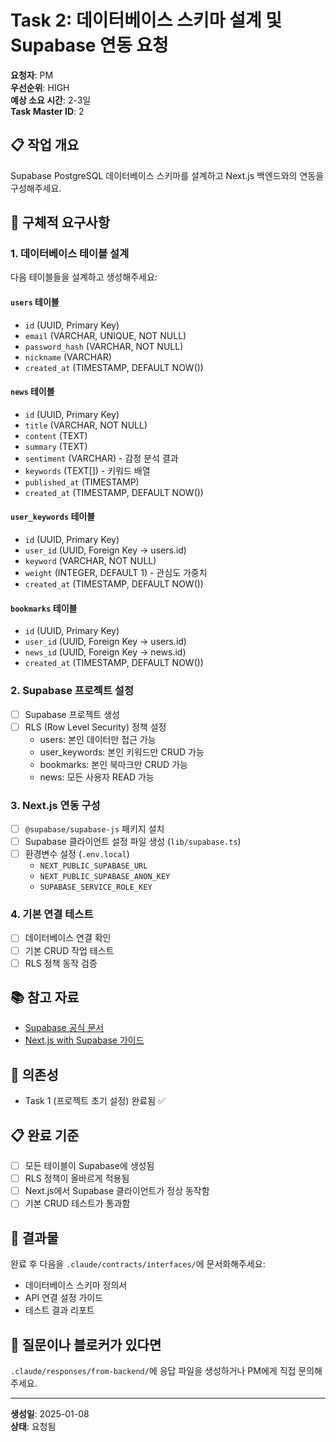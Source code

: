 # Task 2: 데이터베이스 스키마 설계 및 Supabase 연동 요청

**요청자**: PM  
**우선순위**: HIGH  
**예상 소요 시간**: 2-3일  
**Task Master ID**: 2

## 📋 작업 개요
Supabase PostgreSQL 데이터베이스 스키마를 설계하고 Next.js 백엔드와의 연동을 구성해주세요.

## 🎯 구체적 요구사항

### 1. 데이터베이스 테이블 설계
다음 테이블들을 설계하고 생성해주세요:

#### `users` 테이블
- `id` (UUID, Primary Key)
- `email` (VARCHAR, UNIQUE, NOT NULL)
- `password_hash` (VARCHAR, NOT NULL)
- `nickname` (VARCHAR)
- `created_at` (TIMESTAMP, DEFAULT NOW())

#### `news` 테이블
- `id` (UUID, Primary Key)
- `title` (VARCHAR, NOT NULL)
- `content` (TEXT)
- `summary` (TEXT)
- `sentiment` (VARCHAR) - 감정 분석 결과
- `keywords` (TEXT[]) - 키워드 배열
- `published_at` (TIMESTAMP)
- `created_at` (TIMESTAMP, DEFAULT NOW())

#### `user_keywords` 테이블
- `id` (UUID, Primary Key)
- `user_id` (UUID, Foreign Key → users.id)
- `keyword` (VARCHAR, NOT NULL)
- `weight` (INTEGER, DEFAULT 1) - 관심도 가중치
- `created_at` (TIMESTAMP, DEFAULT NOW())

#### `bookmarks` 테이블
- `id` (UUID, Primary Key)
- `user_id` (UUID, Foreign Key → users.id)
- `news_id` (UUID, Foreign Key → news.id)
- `created_at` (TIMESTAMP, DEFAULT NOW())

### 2. Supabase 프로젝트 설정
- [ ] Supabase 프로젝트 생성
- [ ] RLS (Row Level Security) 정책 설정
  - users: 본인 데이터만 접근 가능
  - user_keywords: 본인 키워드만 CRUD 가능
  - bookmarks: 본인 북마크만 CRUD 가능
  - news: 모든 사용자 READ 가능

### 3. Next.js 연동 구성
- [ ] `@supabase/supabase-js` 패키지 설치
- [ ] Supabase 클라이언트 설정 파일 생성 (`lib/supabase.ts`)
- [ ] 환경변수 설정 (`.env.local`)
  - `NEXT_PUBLIC_SUPABASE_URL`
  - `NEXT_PUBLIC_SUPABASE_ANON_KEY`
  - `SUPABASE_SERVICE_ROLE_KEY`

### 4. 기본 연결 테스트
- [ ] 데이터베이스 연결 확인
- [ ] 기본 CRUD 작업 테스트
- [ ] RLS 정책 동작 검증

## 📚 참고 자료
- [Supabase 공식 문서](https://supabase.com/docs)
- [Next.js with Supabase 가이드](https://supabase.com/docs/guides/getting-started/quickstarts/nextjs)

## 🔗 의존성
- Task 1 (프로젝트 초기 설정) 완료됨 ✅

## 📋 완료 기준
- [ ] 모든 테이블이 Supabase에 생성됨
- [ ] RLS 정책이 올바르게 적용됨
- [ ] Next.js에서 Supabase 클라이언트가 정상 동작함
- [ ] 기본 CRUD 테스트가 통과함

## 📝 결과물
완료 후 다음을 `.claude/contracts/interfaces/`에 문서화해주세요:
- 데이터베이스 스키마 정의서
- API 연결 설정 가이드
- 테스트 결과 리포트

## 💬 질문이나 블로커가 있다면
`.claude/responses/from-backend/`에 응답 파일을 생성하거나 PM에게 직접 문의해주세요.

---
**생성일**: 2025-01-08  
**상태**: 요청됨  